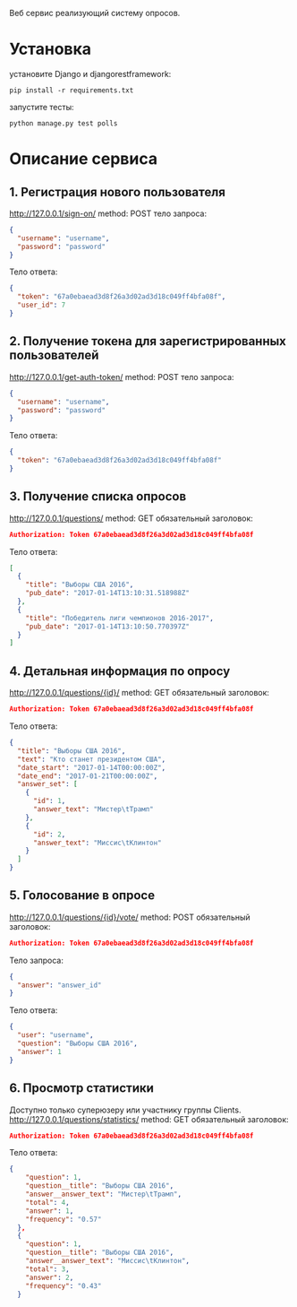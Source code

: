 Веб сервис реализующий систему опросов.

# Установка

установите Django и djangorestframework:
```
pip install -r requirements.txt
```
запустите тесты:
```
python manage.py test polls
```


# Описание сервиса

## 1. Регистрация нового пользователя
http://127.0.0.1/sign-on/ method: POST
тело запроса:
```json
{
  "username": "username",
  "password": "password"
}
```
Тело ответа:
```json
{
  "token": "67a0ebaead3d8f26a3d02ad3d18c049ff4bfa08f",
  "user_id": 7
}
```

## 2. Получение токена для зарегистрированных пользователей
http://127.0.0.1/get-auth-token/ method: POST
тело запроса:
```json
{
  "username": "username",
  "password": "password"
}
```
Тело ответа:
```json
{
  "token": "67a0ebaead3d8f26a3d02ad3d18c049ff4bfa08f"
}
```
## 3. Получение списка опросов
http://127.0.0.1/questions/ method: GET
обязательный заголовок:
```json
Authorization: Token 67a0ebaead3d8f26a3d02ad3d18c049ff4bfa08f
```
Тело ответа:
```json
[
  {
    "title": "Выборы США 2016",
    "pub_date": "2017-01-14T13:10:31.518988Z"
  },
  {
    "title": "Победитель лиги чемпионов 2016-2017",
    "pub_date": "2017-01-14T13:10:50.770397Z"
  }
]
```

## 4. Детальная информация по опросу
http://127.0.0.1/questions/{id}/ method: GET
обязательный заголовок:
```json
Authorization: Token 67a0ebaead3d8f26a3d02ad3d18c049ff4bfa08f
```
Тело ответа:
```json
{
  "title": "Выборы США 2016",
  "text": "Кто станет президентом США",
  "date_start": "2017-01-14T00:00:00Z",
  "date_end": "2017-01-21T00:00:00Z",
  "answer_set": [
    {
      "id": 1,
      "answer_text": "Мистер\tТрамп"
    },
    {
      "id": 2,
      "answer_text": "Миссис\tКлинтон"
    }
  ]
}
```
## 5. Голосование в опросе
http://127.0.0.1/questions/{id}/vote/ method: POST
обязательный заголовок:
```json
Authorization: Token 67a0ebaead3d8f26a3d02ad3d18c049ff4bfa08f
```
Тело запроса:
```json
{
  "answer": "answer_id"
}
```

Тело ответа:
```json
{
  "user": "username",
  "question": "Выборы США 2016",
  "answer": 1
}
```
## 6. Просмотр статистики
Доступно только суперюзеру или участнику группы Clients.
http://127.0.0.1/questions/statistics/ method: GET
обязательный заголовок:
```json
Authorization: Token 67a0ebaead3d8f26a3d02ad3d18c049ff4bfa08f
```

Тело ответа:
```json
{
    "question": 1,
    "question__title": "Выборы США 2016",
    "answer__answer_text": "Мистер\tТрамп",
    "total": 4,
    "answer": 1,
    "frequency": "0.57"
  },
  {
    "question": 1,
    "question__title": "Выборы США 2016",
    "answer__answer_text": "Миссис\tКлинтон",
    "total": 3,
    "answer": 2,
    "frequency": "0.43"
  }
```

